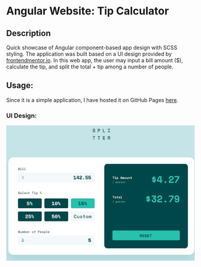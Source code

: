 # Angular Website: Tip Calculator 

## Description 
Quick showcase of Angular component-based app design with SCSS styling. The application was built based on a UI design provided by [frontendmentor.io](https://www.frontendmentor.io/). In this web app, the user may input a bill amount ($), calculate the tip, and split the total + tip among a number of people. 

## Usage:
Since it is a simple application, I have hosted it on GitHub Pages [here]().
### UI Design:
![UI design](/desktop-design-completed.jpg)

